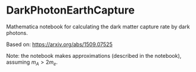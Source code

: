 # DarkPhotonEarthCapture
Mathematica notebook for calculating the dark matter capture rate by dark photons.

Based on: https://arxiv.org/abs/1509.07525

Note: the notebook makes approximations (described in the notebook), assuming $m_A > 2m_e$.
